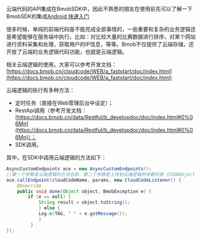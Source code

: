 云端代码的API集成在BmobSDK中，因此不熟悉的朋友在使用前先可以了解一下BmobSDK的集成[Android 快速入门](https://docs.bmob.cn/data/Android/a_faststart/doc/index.html)

很多时候，单纯的前端代码是不能完成全部事情的，一些重要和复杂的业务逻辑还是希望能够在服务端中执行。比如：对比较大量的比赛数据进行排序，对某个网站进行资料采集和处理，获取用户的IP信息，等等。Bmob不仅提供了云端存储，还开放了云端的业务逻辑代码功能，也就是云端逻辑。

相关云端逻辑的使用，大家可以参考开发文档： [https://docs.bmob.cn/cloudcode/WEB/a_faststart/doc/index.html](https://docs.bmob.cn/cloudcode/WEB/a_faststart/doc/index.html)

云端逻辑的执行有多种方法：

- 定时任务（直接在Web管理后台中设定）； 
- RestApi调用（参考开发文档：[https://docs.bmob.cn/data/Restful/b_developdoc/doc/index.html#0%06Mn](https://docs.bmob.cn/data/Restful/b_developdoc/doc/index.html#0%06Mn)）； 
- SDK调用。

其中，在SDK中调用云端逻辑的方法如下：
```java
AsyncCustomEndpoints ace = new AsyncCustomEndpoints();
//第一个参数是云端逻辑的方法名称，第二个参数是上传到云端逻辑的参数列表（JSONObject cloudCodeParams），第三个参数是回调类
ace.callEndpoint(cloudCodeName, params, new CloudCodeListener() {
	@Override
    public void done(Object object, BmobException e) {
        if (e == null) {
            String result = object.toString();
            } else {
            Log.e(TAG, " " + e.getMessage());
            }
         }
});
```

